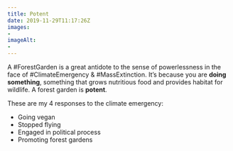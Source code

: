 ```yaml
---
title: Potent
date: 2019-11-29T11:17:26Z
images:
- 
imageAlt:
- 
---
```


A #ForestGarden is a great antidote to the sense of powerlessness in the face of #ClimateEmergency & #MassExtinction. It’s because you are **doing something**, something that grows nutritious food and provides habitat for wildlife. A forest garden is **potent**.

These are my 4 responses to the climate emergency:

* Going vegan
* Stopped flying
* Engaged in political process
* Promoting forest gardens

